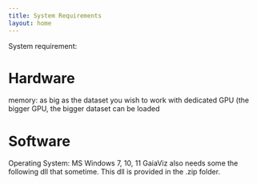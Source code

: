 ```yaml
---
title: System Requirements
layout: home
---
```

System requirement:

# Hardware

memory: as big as the dataset you wish to work with
dedicated GPU (the bigger GPU, the bigger dataset can be loaded


# Software

Operating System: MS Windows 7, 10, 11
GaiaViz also needs some the following dll that sometime.
This dll is provided in the .zip folder.
